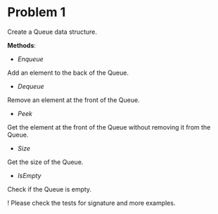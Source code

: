 # Problem 1

Create a Queue data structure.

**Methods**:

- _Enqueue_

Add an element to the back of the Queue.

- _Dequeue_

Remove an element at the front of the Queue.

- _Peek_

Get the element at the front of the Queue without removing it from the Queue.

- _Size_

Get the size of the Queue.

- _IsEmpty_

Check if the Queue is empty.

! Please check the tests for signature and more examples.
